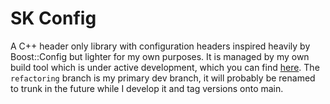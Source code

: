 # SK Config

A C++ header only library with configuration headers inspired heavily by Boost::Config but lighter for my own purposes.
It is managed by my own build tool which is under active development, which you can find [here](https://github.com/SoraKatadzuma/CPak/tree/refactoring). The `refactoring` branch is my primary dev branch, it will probably be renamed to trunk in the future while I develop it and tag versions onto main.